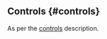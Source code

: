 ## Controls {#controls}

As per the [controls](../../../../../../datalens/editor/controls/elements.md) description.
